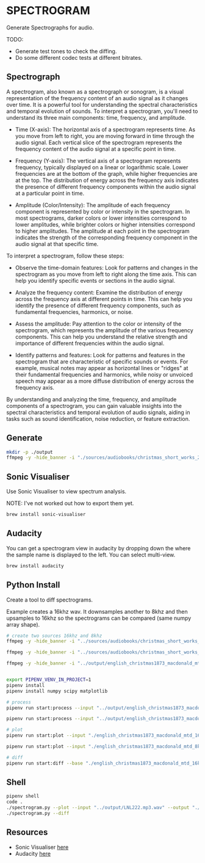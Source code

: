 # SPECTROGRAM

Generate Spectrographs for audio.  

TODO:

* Generate test tones to check the diffing.  
* Do some different codec tests at different bitrates.  

## Spectrograph

A spectrogram, also known as a spectrograph or sonogram, is a visual representation of the frequency content of an audio signal as it changes over time. It is a powerful tool for understanding the spectral characteristics and temporal evolution of sounds. To interpret a spectrogram, you'll need to understand its three main components: time, frequency, and amplitude.

* Time (X-axis): The horizontal axis of a spectrogram represents time. As you move from left to right, you are moving forward in time through the audio signal. Each vertical slice of the spectrogram represents the frequency content of the audio signal at a specific point in time.  

* Frequency (Y-axis): The vertical axis of a spectrogram represents frequency, typically displayed on a linear or logarithmic scale. Lower frequencies are at the bottom of the graph, while higher frequencies are at the top. The distribution of energy across the frequency axis indicates the presence of different frequency components within the audio signal at a particular point in time.  

* Amplitude (Color/Intensity): The amplitude of each frequency component is represented by color or intensity in the spectrogram. In most spectrograms, darker colors or lower intensities correspond to lower amplitudes, while brighter colors or higher intensities correspond to higher amplitudes. The amplitude at each point in the spectrogram indicates the strength of the corresponding frequency component in the audio signal at that specific time.  

To interpret a spectrogram, follow these steps:

* Observe the time-domain features: Look for patterns and changes in the spectrogram as you move from left to right along the time axis. This can help you identify specific events or sections in the audio signal.

* Analyze the frequency content: Examine the distribution of energy across the frequency axis at different points in time. This can help you identify the presence of different frequency components, such as fundamental frequencies, harmonics, or noise.

* Assess the amplitude: Pay attention to the color or intensity of the spectrogram, which represents the amplitude of the various frequency components. This can help you understand the relative strength and importance of different frequencies within the audio signal.  

* Identify patterns and features: Look for patterns and features in the spectrogram that are characteristic of specific sounds or events. For example, musical notes may appear as horizontal lines or "ridges" at their fundamental frequencies and harmonics, while noisy or unvoiced speech may appear as a more diffuse distribution of energy across the frequency axis.  

By understanding and analyzing the time, frequency, and amplitude components of a spectrogram, you can gain valuable insights into the spectral characteristics and temporal evolution of audio signals, aiding in tasks such as sound identification, noise reduction, or feature extraction.

## Generate

```sh
mkdir -p ./output
ffmpeg -y -hide_banner -i "./sources/audiobooks/christmas_short_works_2008_0812_64kb_mp3/english_christmas1873_macdonald_mtd_64kb.mp3" -lavfi showspectrumpic=s=4096x1024 ./output/spectrogram.png  
```

## Sonic Visualiser

Use Sonic Visualiser to view spectrum analysis.  

NOTE: I've not worked out how to export them yet.  

```sh
brew install sonic-visualiser
```

## Audacity

You can get a spectrogram view in audacity by dropping down the where the sample name is displayed to the left.  You can select multi-view.  

```sh
brew install audacity
```

## Python Install

Create a tool to diff spectrograms.  

Example creates a 16khz wav. It downsamples another to 8khz and then upsamples to 16khz so the spectrograms can be compared (same numpy array shape).  

```sh
# create two sources 16khz and 8khz
ffmpeg -y -hide_banner -i "../sources/audiobooks/christmas_short_works_2008_0812_64kb_mp3/english_christmas1873_macdonald_mtd_64kb.mp3" -ac 1 -ar 16000 "../output/english_christmas1873_macdonald_mtd_16khz.wav"

ffmpeg -y -hide_banner -i "../sources/audiobooks/christmas_short_works_2008_0812_64kb_mp3/english_christmas1873_macdonald_mtd_64kb.mp3" -ac 1 -ar 8000 "../output/english_christmas1873_macdonald_mtd_8khz.wav"

ffmpeg -y -hide_banner -i "../output/english_christmas1873_macdonald_mtd_8khz.wav" -ac 1 -ar 16000 "../output/english_christmas1873_macdonald_mtd_8khz_up.wav"


export PIPENV_VENV_IN_PROJECT=1
pipenv install
pipenv install numpy scipy matplotlib

# process
pipenv run start:process --input "../output/english_christmas1873_macdonald_mtd_16khz.wav" --output "./english_christmas1873_macdonald_mtd_16khz.wav.csv"

pipenv run start:process --input "../output/english_christmas1873_macdonald_mtd_8khz_up.wav" --output "./english_christmas1873_macdonald_mtd_8khz.wav.csv"

# plot
pipenv run start:plot --input "./english_christmas1873_macdonald_mtd_16khz.wav.csv"

pipenv run start:plot --input "./english_christmas1873_macdonald_mtd_8khz.wav.csv"

# diff
pipenv run start:diff --base "./english_christmas1873_macdonald_mtd_16khz.wav.csv" --input "./english_christmas1873_macdonald_mtd_8khz.wav.csv"
```

## Shell

```sh
pipenv shell
code . 
./spectrogram.py --plot --input "../output/LNL222.mp3.wav" --output "./LNL222.mp3.csv"
./spectrogram.py --diff
```

## Resources

* Sonic Visualiser [here](https://www.sonicvisualiser.org/)  
* Audacity [here](https://www.audacityteam.org/)  
